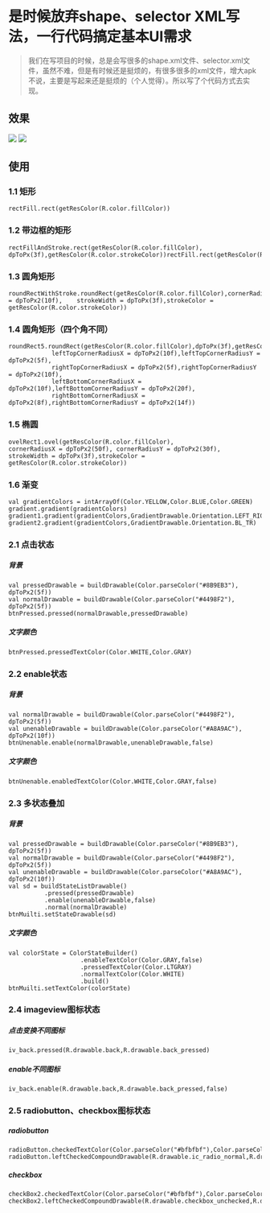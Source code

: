 # 是时候放弃shape、selector XML写法，一行代码搞定基本UI需求
> 我们在写项目的时候，总是会写很多的shape.xml文件、selector.xml文件，虽然不难，但是有时候还是挺烦的，有很多很多的xml文件，增大apk不说，主要是写起来还是挺烦的（个人觉得）。所以写了个代码方式去实现。

## 效果
[![](https://github.com/JiangW01/Sample01/blob/master/images/device-2019-12-09-155520.png)](https://github.com/JiangW01/Sample01/blob/master/images/device-2019-12-09-155520.png)
![](https://github.com/JiangW01/Sample01/blob/master/images/device-2019-12-09-161309.png)

## 使用
### 1.1 矩形
```
rectFill.rect(getResColor(R.color.fillColor))
```
### 1.2 带边框的矩形
```
rectFillAndStroke.rect(getResColor(R.color.fillColor), dpToPx(3f),getResColor(R.color.strokeColor))rectFill.rect(getResColor(R.color.fillColor))
```
### 1.3 圆角矩形
```
roundRectWithStroke.roundRect(getResColor(R.color.fillColor),cornerRadius = dpToPx2(10f),    strokeWidth = dpToPx(3f),strokeColor = getResColor(R.color.strokeColor))
```
### 1.4 圆角矩形（四个角不同）
```
roundRect5.roundRect(getResColor(R.color.fillColor),dpToPx(3f),getResColor(R.color.strokeColor),
            leftTopCornerRadiusX = dpToPx2(10f),leftTopCornerRadiusY = dpToPx2(5f),
            rightTopCornerRadiusX = dpToPx2(5f),rightTopCornerRadiusY = dpToPx2(10f),
            leftBottomCornerRadiusX = dpToPx2(10f),leftBottomCornerRadiusY = dpToPx2(20f),
            rightBottomCornerRadiusX = dpToPx2(8f),rightBottomCornerRadiusY = dpToPx2(14f))
```
### 1.5 椭圆
```
ovelRect1.ovel(getResColor(R.color.fillColor), 
cornerRadiusX = dpToPx2(50f), cornerRadiusY = dpToPx2(30f),
strokeWidth = dpToPx(3f),strokeColor = getResColor(R.color.strokeColor))
```
### 1.6 渐变
```
val gradientColors = intArrayOf(Color.YELLOW,Color.BLUE,Color.GREEN)
gradient.gradient(gradientColors)
gradient1.gradient(gradientColors,GradientDrawable.Orientation.LEFT_RIGHT)
gradient2.gradient(gradientColors,GradientDrawable.Orientation.BL_TR)
```
### 2.1 点击状态
##### 背景

```
val pressedDrawable = buildDrawable(Color.parseColor("#8B9EB3"), dpToPx2(5f))
val normalDrawable = buildDrawable(Color.parseColor("#4498F2"), dpToPx2(5f))
btnPressed.pressed(normalDrawable,pressedDrawable)
```
##### 文字颜色

```
btnPressed.pressedTextColor(Color.WHITE,Color.GRAY)
```
### 2.2 enable状态
##### 背景

```
val normalDrawable = buildDrawable(Color.parseColor("#4498F2"), dpToPx2(5f))
val unenableDrawable = buildDrawable(Color.parseColor("#A8A9AC"), dpToPx2(10f))
btnUnenable.enable(normalDrawable,unenableDrawable,false)
```
##### 文字颜色

```
btnUnenable.enabledTextColor(Color.WHITE,Color.GRAY,false)
```
### 2.3 多状态叠加
##### 背景

```
val pressedDrawable = buildDrawable(Color.parseColor("#8B9EB3"), dpToPx2(5f))
val normalDrawable = buildDrawable(Color.parseColor("#4498F2"), dpToPx2(5f))
val unenableDrawable = buildDrawable(Color.parseColor("#A8A9AC"), dpToPx2(10f))
val sd = buildStateListDrawable()    
          .pressed(pressedDrawable)   
          .enable(unenableDrawable,false)   
          .normal(normalDrawable)
btnMuilti.setStateDrawable(sd)
```
##### 文字颜色

```
val colorState = ColorStateBuilder()    
                    .enableTextColor(Color.GRAY,false)    
                    .pressedTextColor(Color.LTGRAY)    
                    .normalTextColor(Color.WHITE)    
                    .build()
btnMuilti.setTextColor(colorState)
```
### 2.4 imageview图标状态
##### 点击变换不同图标

```
iv_back.pressed(R.drawable.back,R.drawable.back_pressed)
```
##### enable不同图标

```
iv_back.enable(R.drawable.back,R.drawable.back_pressed,false)
```
### 2.5 radiobutton、checkbox图标状态
##### radiobutton

```
radioButton.checkedTextColor(Color.parseColor("#bfbfbf"),Color.parseColor("#1296db"))
radioButton.leftCheckedCompoundDrawable(R.drawable.ic_radio_normal,R.drawable.ic_radiobutton_checked)
```
##### checkbox

```
checkBox2.checkedTextColor(Color.parseColor("#bfbfbf"),Color.parseColor("#1296db"))
checkBox2.leftCheckedCompoundDrawable(R.drawable.checkbox_unchecked,R.drawable.checkbox_checked)
```

